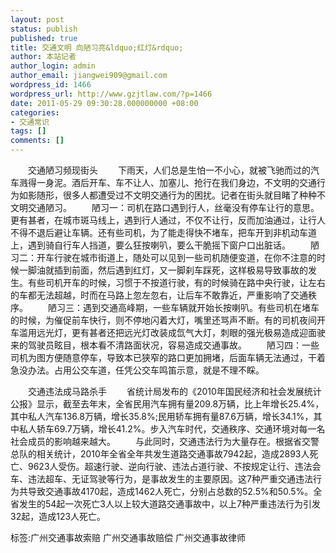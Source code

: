```yaml
---
layout: post
status: publish
published: true
title: 交通文明 向陋习亮&ldquo;红灯&rdquo;
author: 本站记者
author_login: admin
author_email: jiangwei909@gmail.com
wordpress_id: 1466
wordpress_url: http://www.gzjtlaw.com/?p=1466
date: 2011-05-29 09:30:28.000000000 +08:00
categories:
- 交通常识
tags: []
comments: []
---
```

　　交通陋习频现街头　　下雨天，人们总是生怕一不小心，就被飞驰而过的汽车溅得一身泥。酒后开车、车不让人、加塞儿、抢行在我们身边，不文明的交通行为如影随形，很多人都遭受过不文明交通行为的困扰。记者在街头就目睹了种种不文明交通陋习。　　陋习一：司机在路口遇到行人，丝毫没有停车让行的意思。更有甚者，在城市斑马线上，遇到行人通过，不仅不让行，反而加油通过，让行人不得不退后避让车辆。还有些司机，为了能走得快不堵车，把车开到非机动车道上，遇到骑自行车人挡道，要么狂按喇叭，要么干脆摇下窗户口出脏话。　　陋习二：开车行驶在城市街道上，随处可以见到一些司机随便变道，在你不注意的时候一脚油就插到前面，然后遇到红灯，又一脚刹车踩死，这样极易导致事故的发生。有些司机开车的时候，习惯于不按道行驶，有的时候骑在路中央行驶，让左右的车都无法超越，时而在马路上忽左忽右，让后车不敢靠近，严重影响了交通秩序。　　陋习三：遇到交通高峰期，一些车辆就开始长按喇叭。有些司机在堵车的时候，为催促前车快行，则不停地闪着大灯，嘴里还骂声不断。有的司机夜间开车滥用远光灯，更有甚者还把远光灯改装成氙气大灯，刺眼的强光极易造成迎面驶来的驾驶员眩目，根本看不清路面状况，容易造成交通事故。　　陋习四：一些司机为图方便随意停车，导致本已狭窄的路口更加拥堵，后面车辆无法通过，干着急没办法。占用公交车道，任凭公交车鸣笛示意，就是不理不睬。　　交通违法成马路杀手　　省统计局发布的《2010年国民经济和社会发展统计公报》显示，截至去年末，全省民用汽车拥有量209.8万辆，比上年增长25.4%，其中私人汽车136.8万辆，增长35.8%;民用轿车拥有量87.6万辆，增长34.1%，其中私人轿车69.7万辆，增长41.2%。步入汽车时代，交通秩序、交通环境对每一名社会成员的影响越来越大。　　与此同时，交通违法行为大量存在。根据省交警总队的相关统计，2010年全省全年共发生道路交通事故7942起，造成2893人死亡、9623人受伤。超速行驶、逆向行驶、违法占道行驶、不按规定让行、违法会车、违法超车、无证驾驶等行为，是事故发生的主要原因。这7种严重交通违法行为共导致交通事故4170起，造成1462人死亡，分别占总数的52.5%和50.5%。全省发生的54起一次死亡3人以上较大道路交通事故中，以上7种严重违法行为引发32起，造成123人死亡。标签:广州交通事故索赔 广州交通事故赔偿 广州交通事故律师
